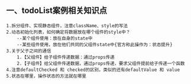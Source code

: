 ## 一、todoList案例相关知识点
    1.拆分组件、实现静态组件，注意className、style的写法
    2.动态初始化列表，如何确定将数据放在哪个组件的style中？
        --某个组件使用：放在自身的state中
        --某些组件使用，放在他们共同的父组件state中{官方称此操作为：状态提升}
    3.关于父子之间的通信
        1.【父组件】给子组件传递数据：通过props传递
        2.【子组件】给父组件传递数据，通过props传递，要求父组件提前给子传递一个函数
    4.注意defaultChecked 和 checked的区别，类似的还有defaultValue 和 value
    5.状态在哪里，操作状态的方法就在哪里